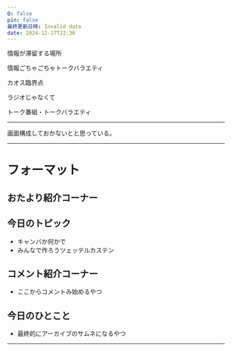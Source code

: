 ```yaml
---
Q: false
pin: false
最終更新日時: Invalid date
date: 2024-12-27T22:36
---
```

  

情報が滞留する場所

  

情報ごちゃごちゃトークバラエティ

カオス臨界点

  

ラジオじゃなくて

トーク番組・トークバラエティ

  

  

  

---

  

画面構成しておかないとと思っている。

  

  

  

---

# フォーマット

  

## おたより紹介コーナー

  

## 今日のトピック

- キャンバか何かで
- みんなで作ろうツェッテルカステン

  

## コメント紹介コーナー

- ここからコメントみ始めるやつ

  

## 今日のひとこと

- 最終的にアーカイブのサムネになるやつ

  

  

  

  

---